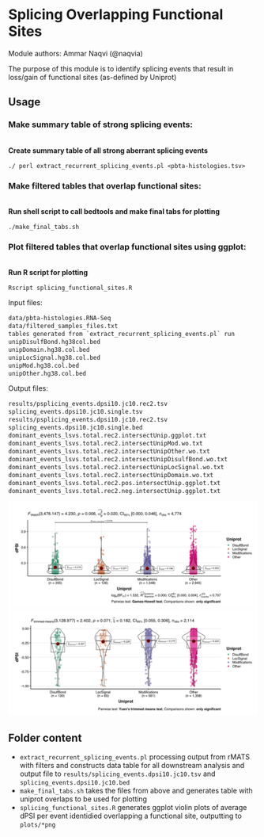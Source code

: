 # Splicing Overlapping Functional Sites

Module authors: Ammar Naqvi (@naqvia)

The purpose of this module is to identify splicing events that result in loss/gain of functional sites (as-defined by Uniprot)

## Usage
### Make summary table of strong splicing events:
<br>**Create summary table of all strong aberrant splicing events**
```
./ perl extract_recurrent_splicing_events.pl <pbta-histologies.tsv>
```

### Make filtered tables that overlap functional sites:
<br>**Run shell script to call bedtools and make final tabs for plotting**
```
./make_final_tabs.sh
```

### Plot filtered tables that overlap functional sites using ggplot:
<br>**Run R script for plotting**
```
Rscript splicing_functional_sites.R
```

Input files:
```
data/pbta-histologies.RNA-Seq
data/filtered_samples_files.txt
tables generated from `extract_recurrent_splicing_events.pl` run
unipDisulfBond.hg38col.bed
unipDomain.hg38.col.bed
unipLocSignal.hg38.col.bed
unipMod.hg38.col.bed
unipOther.hg38.col.bed
```

Output files:
```
results/psplicing_events.dpsi10.jc10.rec2.tsv splicing_events.dpsi10.jc10.single.tsv
results/psplicing_events.dpsi10.jc10.rec2.tsv splicing_events.dpsi10.jc10.single.bed
dominant_events_lsvs.total.rec2.intersectUnip.ggplot.txt
dominant_events_lsvs.total.rec2.intersectUnipMod.wo.txt
dominant_events_lsvs.total.rec2.intersectUnipOther.wo.txt
dominant_events_lsvs.total.rec2.intersectUnipDisulfBond.wo.txt
dominant_events_lsvs.total.rec2.intersectUnipLocSignal.wo.txt
dominant_events_lsvs.total.rec2.intersectUnipDomain.wo.txt
dominant_events_lsvs.total.rec2.pos.intersectUnip.ggplot.txt
dominant_events_lsvs.total.rec2.neg.intersectUnip.ggplot.txt
```

![](plots/dPSI_distr_across_sites_positive_rec2.png)
<br>
![](plots/dPSI_distr_across_sites_negative_rec2.png)


## Folder content

* `extract_recurrent_splicing_events.pl` processing output from rMATS with filters and constructs data table for all downstream analysis and output file to `results/splicing_events.dpsi10.jc10.tsv` and `splicing_events.dpsi10.jc10.bed`
* `make_final_tabs.sh` takes the files from above and generates table with uniprot overlaps to be used for plotting
* `splicing_functional_sites.R` generates ggplot violin plots of average dPSI per event identidied overlapping a functional site, outputting to `plots/*png`
